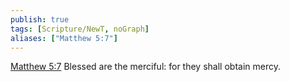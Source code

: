 ```yaml
---
publish: true
tags: [Scripture/NewT, noGraph]
aliases: ["Matthew 5:7"]
---
```

[Matthew 5:7](https://churchofjesuschrist.org/study/scriptures/nt/matt/5?lang=eng&id=p7#p7) Blessed are the merciful: for they shall obtain mercy.
